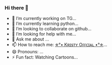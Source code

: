 ### Hi there 👋

- 🔭 I’m currently  working on TG...
- 🌱 I’m currently learning python...
- 👯 I’m looking to collaborate on github...
- 🤔 I’m looking for help with me...
- 💬 Ask me about ...
- 📫 How to reach me:  <a href='https://t.me/Itz_Me_Malayaali'>✯°• Kʀɪsᴛʏ Oꜰꜰᴄɪᴀʟ •°✯</a></b>...
- 😄 Pronouns: ...
- ⚡ Fun fact: Watching Cartoons...

